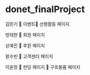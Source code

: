 # donet_finalProject
김민기 􏰍 이벤트􏰌 선행활동 페이지 

방태현 􏰍 회원 페이지

상예진 􏰍 후원 페이지

왕수빈 􏰍 고객센터 페이지

이윤정 􏰍 펀딩 페이지 􏰍 구호물품 페이지
